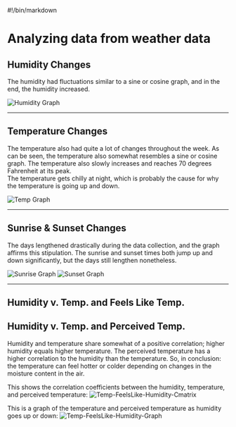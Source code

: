 #!/bin/markdown

# Analyzing data from weather data

## Humidity Changes
The humidity had fluctuations similar to a sine or cosine graph, and in the end, the humidity increased.

![Humidity Graph]

-------------------------------------------------------------------------------

## Temperature Changes
The temperature also had quite a lot of changes throughout the week. As can be seen, the temperature also somewhat resembles a sine or cosine graph. The temperature also slowly increases and reaches 70 degrees Fahrenheit at its peak.  
The temperature gets chilly at night, which is probably the cause for why the temperature is going up and down.

![Temp Graph]


-------------------------------------------------------------------------------

## Sunrise & Sunset Changes 
The days lengthened drastically during the data collection, and the graph affirms this stipulation. The sunrise and sunset times both jump up and down significantly, but the days still lengthen nonetheless.

![Sunrise Graph]
![Sunset Graph]

-------------------------------------------------------------------------------

## Humidity v. Temp. and Feels Like Temp.
## Humidity v. Temp. and Perceived Temp.
Humidity and temperature share somewhat of a positive correlation; higher humidity equals higher temperature. The perceived temperature has a higher correlation to the humidity than the temperature. So, in conclusion: the temperature can feel hotter or colder depending on changes in the moisture content in the air.

This shows the correlation coefficients between the humidity, temperature, and perceived temperature:
![Temp-FeelsLike-Humidity-Cmatrix]

This is a graph of the temperature and perceived temperature as humidity goes up or down:
![Temp-FeelsLike-Humidity-Graph]





<!--- Image References -->
[Humidity Graph]:https://d3b7zz3nij9kip.cloudfront.net/Weather_Project_Stuff/humidity_graph.png "Humidity Data"
[Temp Graph]:https://d3b7zz3nij9kip.cloudfront.net/Weather_Project_Stuff/temp_graph.png "Temp Data"
[Sunrise Graph]:https://d3b7zz3nij9kip.cloudfront.net/Weather_Project_Stuff/sunrise_graph.png "Sunrise Data"
[Sunset Graph]:https://d3b7zz3nij9kip.cloudfront.net/Weather_Project_Stuff/sunset_graph.png "Sunset Data"
[Temp-FeelsLike-Humidity-Cmatrix]:https://d3b7zz3nij9kip.cloudfront.net/Weather_Project_Stuff/humidity_temp_feelslike_cmatrix.png "Temp, Feels-Like, and Humidity Correlation Matrix"
[Temp-FeelsLike-Humidity-Graph]:https://d3b7zz3nij9kip.cloudfront.net/Weather_Project_Stuff/temp_feelslike_humidity_graph.png "Temp and Feels-Like Changes as Humidity Changes"
